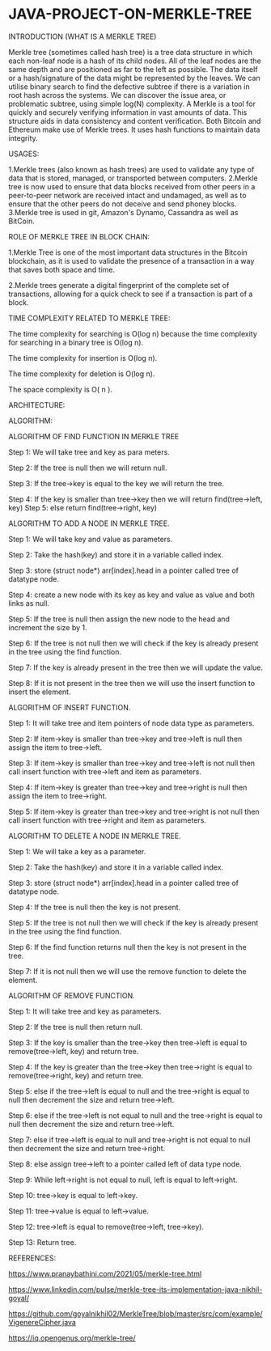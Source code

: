 # JAVA-PROJECT-ON-MERKLE-TREE
INTRODUCTION (WHAT IS A MERKLE TREE)



Merkle tree (sometimes called hash tree) is a tree data structure in which each non-leaf node is a hash
 of its child nodes. All of the leaf nodes are the same depth and are positioned as far to the left as
 possible. The data itself or a hash/signature of the data might be represented by the leaves. 
We can utilise binary search to find the defective subtree if there is a variation in root hash across the 
systems. We can discover the issue area, or problematic subtree, using simple log(N) complexity. 
A Merkle is a tool for quickly and securely verifying information in vast amounts of data. 
This structure aids in data consistency and content verification. Both Bitcoin and Ethereum make use of Merkle trees. It uses hash functions to maintain data integrity.

USAGES:


1.Merkle trees (also known as hash trees) are used to validate any type of data that is stored, managed, or transported between computers.
2.Merkle tree is now used to ensure that data blocks received from other peers in a peer-to-peer network are received intact and undamaged, as well as to ensure that the other peers do not deceive and send phoney blocks.
3.Merkle tree is used in git, Amazon's Dynamo, Cassandra as well as BitCoin.

ROLE OF MERKLE TREE IN BLOCK CHAIN:


1.Merkle Tree is one of the most important data structures in the Bitcoin blockchain, as it is used to validate the presence of a transaction in a way that saves both space and time.



2.Merkle trees generate a digital fingerprint of the complete set of transactions, allowing for a quick check to see if a transaction is part of a block.

TIME COMPLEXITY RELATED TO MERKLE TREE:


The time complexity for searching is O(log n) because the time complexity for searching in a binary tree is O(log n).



The time complexity for insertion is O(log n).



The time complexity for deletion is O(log n).




The space complexity is O( n ).





ARCHITECTURE:


 
ALGORITHM:



ALGORITHM OF FIND FUNCTION IN MERKLE TREE


Step 1: We will take tree and key as para
meters.



Step 2: If the tree is null then we will return null.



Step 3: If the tree->key is equal to the key we will return the tree.



Step 4: If the key is smaller than tree->key then we will return find(tree->left, key)
Step 5: else return find(tree->right, key)



ALGORITHM TO ADD A NODE IN MERKLE TREE.


Step 1: We will take key and value as parameters.



Step 2: Take the hash(key) and store it in a variable called index.



Step 3: store (struct node*) arr[index].head in a pointer called tree of datatype node.



Step 4: create a new node with its key as key and value as value and both links as null.



Step 5: If the tree is null then assign the new node to the head and increment the size by 1.



Step 6: If the tree is not null then we will check if the key is already present in the tree using the find function.



Step 7: If the key is already present in the tree then we will update the value.



Step 8: If it is not present in the tree then we will use the insert function to insert the element.



ALGORITHM OF INSERT FUNCTION.


Step 1: It will take tree and item pointers of node data type as parameters.



Step 2: If item->key is smaller than tree->key and tree->left is null then assign the item to tree->left.



Step 3: If item->key is smaller than tree->key and tree->left is not null then call insert function with tree->left and item as parameters.



Step 4: If item->key is greater than tree->key and tree->right is null then assign the item to tree->right.



Step 5: If item->key is greater than tree->key and tree->right is not null then call insert function with tree->right and item as parameters.



ALGORITHM TO DELETE A NODE IN MERKLE TREE.


Step 1: We will take a key as a parameter.



Step 2: Take the hash(key) and store it in a variable called index.



Step 3: store (struct node*) arr[index].head in a pointer called tree of datatype node.



Step 4: If the tree is null then the key is not present.



Step 5: If the tree is not null then we will check if the key is already present in the tree using the find function.



Step 6: If the find function returns null then the key is not present in the tree.



Step 7: If it is not null then we will use the remove function to delete the element.


ALGORITHM OF REMOVE FUNCTION.


Step 1: It will take tree and key as parameters.



Step 2: If the tree is null then return null.



Step 3: If the key is smaller than the tree->key then tree->left is equal to remove(tree->left, key) and return tree.



Step 4: If the key is greater than the tree->key then tree->right is equal to remove(tree->right, key) and return tree.



Step 5: else if the tree->left is equal to null and the tree->right is equal to null then decrement the size and return tree->left.



Step 6: else if the tree->left is not equal to null and the tree->right is equal to null then decrement the size and return tree->left.



Step 7: else if tree->left is equal to null and tree->right is not equal to null then decrement the size and return tree->right.



Step 8: else assign tree->left to a pointer called left of data type node.



Step 9: While left->right is not equal to null, left is equal to left->right.



Step 10: tree->key is equal to left->key.



Step 11: tree->value is equal to left->value.



Step 12: tree->left is equal to remove(tree->left, tree->key).



Step 13: Return tree.



REFERENCES:


https://www.pranaybathini.com/2021/05/merkle-tree.html


https://www.linkedin.com/pulse/merkle-tree-its-implementation-java-nikhil-goyal/


https://github.com/goyalnikhil02/MerkleTree/blob/master/src/com/example/VigenereCipher.java


https://iq.opengenus.org/merkle-tree/


